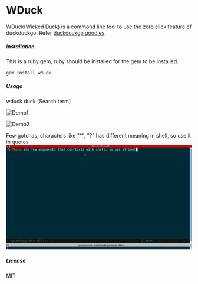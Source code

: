 WDuck
====
WDuck(Wicked Duck) is a commond line tool to use the zero click feature of duckduckgo. Refer [duckduckgo goodies](https://duckduckgo.com/goodies).

##### Installation

This is a ruby gem, ruby should be installed for the gem to be installed.

``` bash
gem install wduck
```

##### Usage
wduck duck [Search term]

![Demo1]( duck.gif )

![Demo2]( duck2.gif )

Few gotchas, characters like "*", "?" has different meaning in shell, so use it in quotes
![Gotchas]( gotcha.gif )

##### License
MIT
